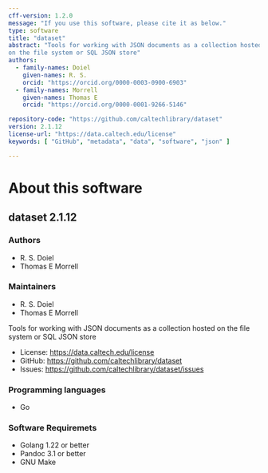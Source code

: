 ```yaml
---
cff-version: 1.2.0
message: "If you use this software, please cite it as below."
type: software
title: "dataset"
abstract: "Tools for working with JSON documents as a collection hosted
on the file system or SQL JSON store"
authors:
  - family-names: Doiel
    given-names: R. S.
    orcid: "https://orcid.org/0000-0003-0900-6903"
  - family-names: Morrell
    given-names: Thomas E
    orcid: "https://orcid.org/0000-0001-9266-5146"

repository-code: "https://github.com/caltechlibrary/dataset"
version: 2.1.12
license-url: "https://data.caltech.edu/license"
keywords: [ "GitHub", "metadata", "data", "software", "json" ]

---
```


About this software
===================

## dataset 2.1.12

### Authors

- R. S. Doiel
- Thomas E Morrell


### Maintainers

- R. S. Doiel
- Thomas E Morrell

Tools for working with JSON documents as a collection hosted on the file
system or SQL JSON store

- License: <https://data.caltech.edu/license>
- GitHub: <https://github.com/caltechlibrary/dataset>
- Issues: <https://github.com/caltechlibrary/dataset/issues>


### Programming languages

- Go


### Software Requiremets

- Golang 1.22 or better
- Pandoc 3.1 or better
- GNU Make
